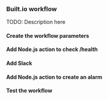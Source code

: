### Built.io workflow

TODO: Description here

#### Create the workflow parameters

#### Add Node.js action to check /health

#### Add Slack

#### Add Node.js action to create an alarm

#### Test the workflow

